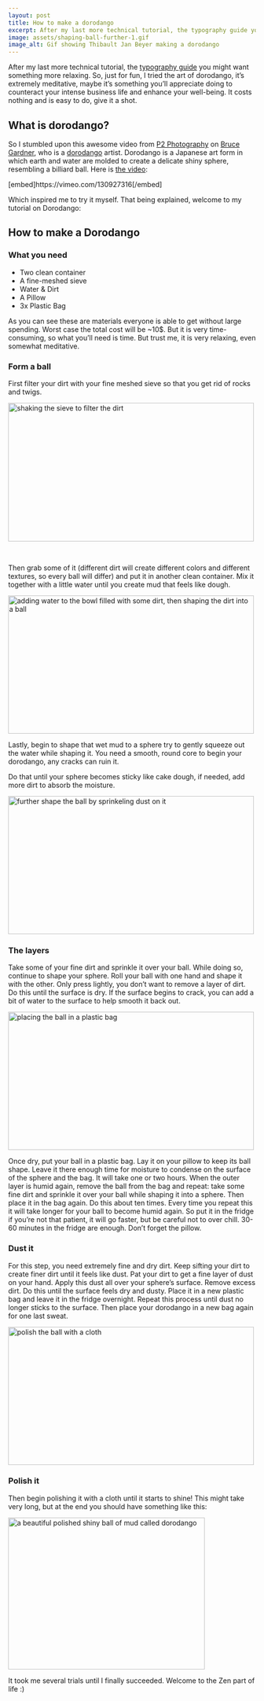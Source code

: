 ```yaml
---
layout: post
title: How to make a dorodango
excerpt: After my last more technical tutorial, the typography guide you might want something…
image: assets/shaping-ball-further-1.gif
image_alt: Gif showing Thibault Jan Beyer making a dorodango
---
```


<p>After my last more technical tutorial, the <a href="http://blog.thibaultjanbeyer.com/portfolio/quick-guide-to-web-typography/">typography guide</a> you might want something more relaxing. So, just for fun, I tried the art of dorodango, it’s extremely meditative, maybe it’s something you’ll appreciate doing to counteract your intense business life and enhance your well-being. It costs nothing and is easy to do, give it a shot.</p>
<h2>What is dorodango?</h2>
<p>So I stumbled upon this awesome video from <a href="https://vimeo.com/p2photo">P2 Photography</a> on <a href="http://www.dorodango.com/about.html">Bruce Gardner</a>, who is a <a href="https://en.wikipedia.org/wiki/Dorodango">dorodango</a> artist. Dorodango is a Japanese art form in which earth and water are molded to create a delicate shiny sphere, resembling a billiard ball. Here is <a href="https://vimeo.com/130927316">the video</a>:</p>
<p>[embed]https://vimeo.com/130927316[/embed]</p>
<p>Which inspired me to try it myself. That being explained, welcome to my tutorial on Dorodango:</p>
<h2>How to make a Dorodango</h2>
<h3>What you need</h3>
<ul>
<li>Two clean container</li>
<li>A fine-meshed sieve</li>
<li>Water &amp; Dirt</li>
<li>A Pillow</li>
<li>3x Plastic Bag</li>
</ul>
<p>As you can see these are materials everyone is able to get without large spending. Worst case the total cost will be ~10$. But it is very time-consuming, so what you’ll need is time. But trust me, it is very relaxing, even somewhat meditative.</p>
<h3>Form a ball</h3>
<p>First filter your dirt with your fine meshed sieve so that you get rid of rocks and twigs.</p>
<p><img class="aligncenter size-full wp-image-2539" src="{{ site.baseurl }}/assets/filter-dirt.gif" alt="shaking the sieve to filter the dirt" width="500" height="282" /></p>
<p>&nbsp;</p>
<p>Then grab some of it (different dirt will create different colors and different textures, so every ball will differ) and put it in another clean container. Mix it together with a little water until you create mud that feels like dough.</p>
<p><img class="aligncenter size-full wp-image-2534" src="{{ site.baseurl }}/assets/shape-ball-1.gif" alt="adding water to the bowl filled with some dirt, then shaping the dirt into a ball" width="500" height="281" /></p>
<p>Lastly, begin to shape that wet mud to a sphere try to gently squeeze out the water while shaping it. You need a smooth, round core to begin your dorodango, any cracks can ruin it.</p>
<p>Do that until your sphere becomes sticky like cake dough, if needed, add more dirt to absorb the moisture.</p>
<p><img class="aligncenter size-full wp-image-2533" src="{{ site.baseurl }}/assets/shaping-ball-further-1.gif" alt="further shape the ball by sprinkeling dust on it" width="500" height="281" /></p>
<h3>The layers</h3>
<p>Take some of your fine dirt and sprinkle it over your ball. While doing so, continue to shape your sphere. Roll your ball with one hand and shape it with the other. Only press lightly, you don’t want to remove a layer of dirt. Do this until the surface is dry. If the surface begins to crack, you can add a bit of water to the surface to help smooth it back out.</p>
<p><img class="aligncenter size-full wp-image-2535" src="{{ site.baseurl }}/assets/plastic-bag-1.gif" alt="placing the ball in a plastic bag" width="500" height="281" /></p>
<p>Once dry, put your ball in a plastic bag. Lay it on your pillow to keep its ball shape. Leave it there enough time for moisture to condense on the surface of the sphere and the bag. It will take one or two hours. When the outer layer is humid again, remove the ball from the bag and repeat: take some fine dirt and sprinkle it over your ball while shaping it into a sphere. Then place it in the bag again. Do this about ten times. Every time you repeat this it will take longer for your ball to become humid again. So put it in the fridge if you’re not that patient, it will go faster, but be careful not to over chill. 30-60 minutes in the fridge are enough. Don’t forget the pillow.</p>
<h3>Dust it</h3>
<p>For this step, you need extremely fine and dry dirt. Keep sifting your dirt to create finer dirt until it feels like dust. Pat your dirt to get a fine layer of dust on your hand. Apply this dust all over your sphere’s surface. Remove excess dirt. Do this until the surface feels dry and dusty. Place it in a new plastic bag and leave it in the fridge overnight. Repeat this process until dust no longer sticks to the surface. Then place your dorodango in a new bag again for one last sweat.</p>
<p><img class="aligncenter size-full wp-image-2540" src="{{ site.baseurl }}/assets/polishing-1.gif" alt="polish the ball with a cloth" width="500" height="281" /></p>
<h3>Polish it</h3>
<p>Then begin polishing it with a cloth until it starts to shine! This might take very long, but at the end you should have something like this:</p>
<p><img class="aligncenter wp-image-2538 size-medium" src="{{ site.baseurl }}/assets/dorodango-e1466504007748-400x309.jpg" alt="a beautiful polished shiny ball of mud called dorodango" width="400" height="309" /></p>
<p>It took me several trials until I finally succeeded. Welcome to the Zen part of life :)</p>
<p><span style="border-radius: 2px; text-indent: 20px; width: auto; padding: 0px 4px 0px 0px; text-align: center; font: bold 11px/20px 'Helvetica Neue',Helvetica,sans-serif; color: #ffffff; background: #bd081c no-repeat scroll 3px 50% / 14px 14px; position: absolute; opacity: 1; z-index: 8675309; display: none; cursor: pointer;">Save</span></p>
<p><span style="border-radius: 2px; text-indent: 20px; width: auto; padding: 0px 4px 0px 0px; text-align: center; font: bold 11px/20px 'Helvetica Neue',Helvetica,sans-serif; color: #ffffff; background: #bd081c no-repeat scroll 3px 50% / 14px 14px; position: absolute; opacity: 0.85; z-index: 8675309; display: none; cursor: pointer; top: 3616px; left: 150px;">Save</span></p>
<p><span style="border-radius: 2px; text-indent: 20px; width: auto; padding: 0px 4px 0px 0px; text-align: center; font: bold 11px/20px 'Helvetica Neue',Helvetica,sans-serif; color: #ffffff; background: #bd081c no-repeat scroll 3px 50% / 14px 14px; position: absolute; opacity: 1; z-index: 8675309; display: none; cursor: pointer;">Save</span></p>
<p><span style="border-radius: 2px; text-indent: 20px; width: auto; padding: 0px 4px 0px 0px; text-align: center; font: bold 11px/20px 'Helvetica Neue',Helvetica,sans-serif; color: #ffffff; background: #bd081c no-repeat scroll 3px 50% / 14px 14px; position: absolute; opacity: 0.85; z-index: 8675309; display: none; cursor: pointer; top: 1878px; left: 150px;">Save</span></p>
<p><span style="border-radius: 2px; text-indent: 20px; width: auto; padding: 0px 4px 0px 0px; text-align: center; font: bold 11px/20px 'Helvetica Neue',Helvetica,sans-serif; color: #ffffff; background: #bd081c  no-repeat scroll 3px 50% / 14px 14px; position: absolute; opacity: 0.85; z-index: 8675309; display: none; cursor: pointer; top: 3616px; left: 131px;">Save</span></p>
